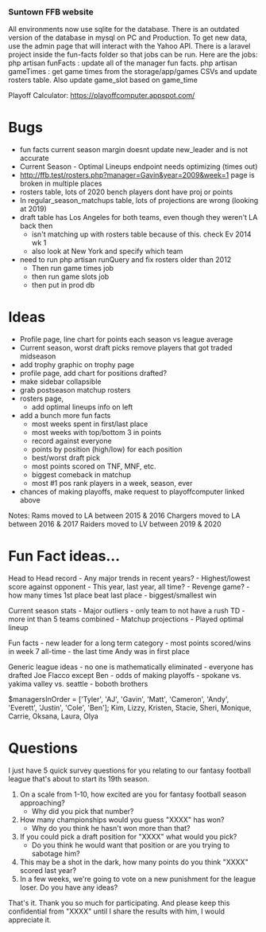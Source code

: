 ### Suntown FFB website

All environments now use sqlite for the database. There is an outdated version of the database in mysql on PC and Production.
To get new data, use the admin page that will interact with the Yahoo API. 
There is a laravel project inside the fun-facts folder so that jobs can be run. Here are the jobs:
php artisan funFacts : update all of the manager fun facts. 
php artisan gameTimes : get game times from the storage/app/games CSVs and update rosters table. Also update game_slot based on game_time

Playoff Calculator: https://playoffcomputer.appspot.com/

# Bugs
- fun facts current season margin doesnt update new_leader and is not accurate
- Current Season - Optimal Lineups endpoint needs optimizing (times out)
- http://ffb.test/rosters.php?manager=Gavin&year=2009&week=1 page is broken in multiple places
- rosters table, lots of 2020 bench players dont have proj or points
- In regular_season_matchups table, lots of projections are wrong (looking at 2019)
- draft table has Los Angeles for both teams, even though they weren't LA back then
    - isn't matching up with rosters table because of this. check Ev 2014 wk 1
    - also look at New York and specify which team
- need to run php artisan runQuery and fix rosters older than 2012
    - Then run game times job
    - then run game slots job
    - then put in prod db

# Ideas

- Profile page, line chart for points each season vs league average
- Current season, worst draft picks remove players that got traded midseason
- add trophy graphic on trophy page
- profile page, add chart for positions drafted?
- make sidebar collapsible
- grab postseason matchup rosters
- rosters page,
    - add optimal lineups info on left
- add a bunch more fun facts
    - most weeks spent in first/last place
    - most weeks with top/bottom 3 in points
    - record against everyone
    - points by position (high/low) for each position
    - best/worst draft pick
    - most points scored on TNF, MNF, etc.
    - biggest comeback in matchup
    - most #1 pos rank players in a week, season, ever
- chances of making playoffs, make request to playoffcomputer linked above

Notes:
Rams moved to LA between 2015 & 2016
Chargers moved to LA between 2016 & 2017
Raiders moved to LV between 2019 & 2020


# Fun Fact ideas...

Head to Head record
    - Any major trends in recent years?
    - Highest/lowest score against opponent
        - This year, last year, all time?
    - Revenge game? 
    - how many times 1st place beat last place
    - biggest/smallest win
    
Current season stats
    - Major outliers
        - only team to not have a rush TD
        - more int than 5 teams combined
    - Matchup projections
    - Played optimal lineup

Fun facts
    - new leader for a long term category
    - most points scored/wins in week 7 all-time
    - the last time Andy was in first place

Generic league ideas
    - no one is mathematically eliminated
    - everyone has drafted Joe Flacco except Ben
    - odds of making playoffs
    - spokane vs. yakima valley vs. seattle
    - boboth brothers


$managersInOrder = ['Tyler', 'AJ', 'Gavin', 'Matt', 'Cameron', 'Andy', 'Everett', 'Justin', 'Cole', 'Ben'];
Kim, Lizzy, Kristen, Stacie, Sheri, Monique, Carrie, Oksana, Laura, Olya

# Questions
I just have 5 quick survey questions for you relating to our fantasy football league that's about to start its 19th season.

1. On a scale from 1-10, how excited are you for fantasy football season approaching?
    - Why did you pick that number?
2. How many championships would you guess "XXXX" has won?
    - Why do you think he hasn't won more than that?
3. If you could pick a draft position for "XXXX" what would you pick?
    - Do you think he would want that position or are you trying to sabotage him?
4. This may be a shot in the dark, how many points do you think "XXXX" scored last year?
5. In a few weeks, we're going to vote on a new punishment for the league loser. Do you have any ideas?

That's it. Thank you so much for participating. And please keep this confidential from "XXXX" until I share the results with him, I would appreciate it.
